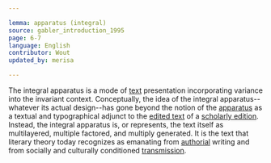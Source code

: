```yaml
---

lemma: apparatus (integral)
source: gabler_introduction_1995
page: 6-7
language: English
contributor: Wout
updated_by: merisa

---
```


The integral apparatus is a mode of [text](text.html) presentation incorporating variance into the invariant context. Conceptually, the idea of the integral apparatus--whatever its actual design--has gone beyond the notion of the [apparatus](apparatusCritical.html) as a textual and typographical adjunct to the [edited text](textEdited.html) of a [scholarly edition](editionScholarly.html). Instead, the integral apparatus is, or represents, the text itself as multilayered, multiple factored, and multiply generated. It is the text that literary theory today recognizes as emanating from [authorial](authorial.html) writing and from socially and culturally conditioned [transmission](textualTransmission.html).
